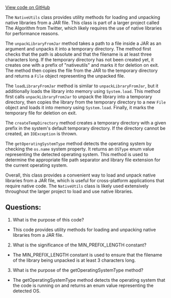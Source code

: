 [View code on GitHub](https://github.com/misbahsy/the-algorithm/ann/src/main/java/com/twitter/ann/faiss/NativeUtils.java)

The `NativeUtils` class provides utility methods for loading and unpacking native libraries from a JAR file. This class is part of a larger project called The Algorithm from Twitter, which likely requires the use of native libraries for performance reasons.

The `unpackLibraryFromJar` method takes a path to a file inside a JAR as an argument and unpacks it into a temporary directory. The method first checks that the path is absolute and that the filename is at least three characters long. If the temporary directory has not been created yet, it creates one with a prefix of "nativeutils" and marks it for deletion on exit. The method then copies the file from the JAR to the temporary directory and returns a `File` object representing the unpacked file.

The `loadLibraryFromJar` method is similar to `unpackLibraryFromJar`, but it additionally loads the library into memory using `System.load`. This method first calls `unpackLibraryFromJar` to unpack the library into a temporary directory, then copies the library from the temporary directory to a new `File` object and loads it into memory using `System.load`. Finally, it marks the temporary file for deletion on exit.

The `createTempDirectory` method creates a temporary directory with a given prefix in the system's default temporary directory. If the directory cannot be created, an `IOException` is thrown.

The `getOperatingSystemType` method detects the operating system by checking the `os.name` system property. It returns an `OSType` enum value representing the detected operating system. This method is used to determine the appropriate file path separator and library file extension for the current operating system.

Overall, this class provides a convenient way to load and unpack native libraries from a JAR file, which is useful for cross-platform applications that require native code. The `NativeUtils` class is likely used extensively throughout the larger project to load and use native libraries.
## Questions: 
 1. What is the purpose of this code?
- This code provides utility methods for loading and unpacking native libraries from a JAR file.

2. What is the significance of the MIN_PREFIX_LENGTH constant?
- The MIN_PREFIX_LENGTH constant is used to ensure that the filename of the library being unpacked is at least 3 characters long.

3. What is the purpose of the getOperatingSystemType method?
- The getOperatingSystemType method detects the operating system that the code is running on and returns an enum value representing the detected OS.